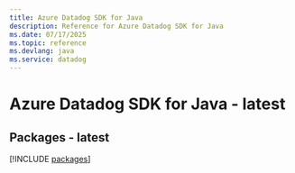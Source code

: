 ```yaml
---
title: Azure Datadog SDK for Java
description: Reference for Azure Datadog SDK for Java
ms.date: 07/17/2025
ms.topic: reference
ms.devlang: java
ms.service: datadog
---
```

# Azure Datadog SDK for Java - latest
## Packages - latest
[!INCLUDE [packages](datadog-index.md)]